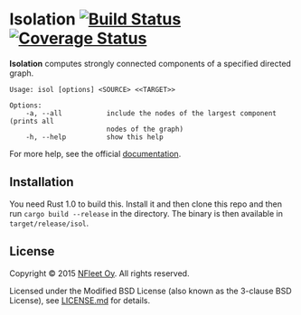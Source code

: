 # Isolation [![Build Status](https://travis-ci.org/nfleet/isolation.svg?branch=master)](https://travis-ci.org/nfleet/isolation) [![Coverage Status](https://coveralls.io/repos/nfleet/isolation/badge.svg?branch=master&service=github)](https://coveralls.io/github/nfleet/isolation?branch=master)

**Isolation** computes strongly connected components of a specified directed graph. 

```
Usage: isol [options] <SOURCE> <<TARGET>>

Options:
    -a, --all           include the nodes of the largest component (prints all
                        nodes of the graph)
    -h, --help          show this help
```

For more help, see the official [documentation](http://nfleet.github.io/isolation/).

## Installation

You need Rust 1.0 to build this. Install it and then clone this repo and then run `cargo build --release` in the directory. The binary is then available in `target/release/isol`.

## License

Copyright &copy; 2015 [NFleet Oy](http://www.nfleet.fi). All rights reserved.

Licensed under the Modified BSD License (also known as the 3-clause BSD License), see [LICENSE.md](./LICENSE.md) for details.
